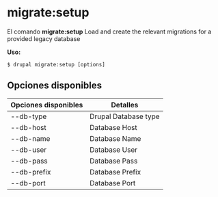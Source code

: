 # migrate:setup
El comando **migrate:setup** Load and create the relevant migrations for a provided legacy database

**Uso:**
```
$ drupal migrate:setup [options] 
```

## Opciones disponibles
Opciones disponibles | Detalles
-------|-------------
--db-type | Drupal Database type
--db-host | Database Host
--db-name | Database Name
--db-user | Database User
--db-pass | Database Pass
--db-prefix | Database Prefix
--db-port | Database Port

